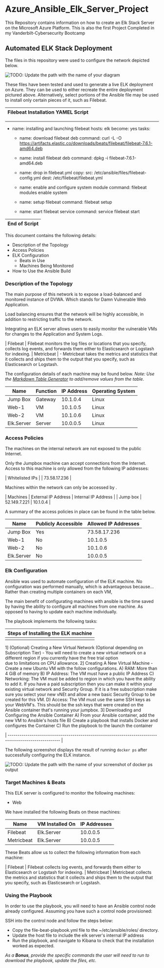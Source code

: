 # Azure_Ansible_Elk_Server_Project
This Repository contains information on how to create an Elk Stack Server on the Microsoft Azure Platform. This is also the first Project Completed in my Vanderbilt-Cybersecurity Bootcamp

## Automated ELK Stack Deployment

The files in this repository were used to configure the network depicted below.

![TODO: Update the path with the name of your diagram](Images/diagram_filename.png)

These files have been tested and used to generate a live ELK deployment on Azure. They can be used to either recreate the entire deployment pictured above. Alternatively, select portions of the Ansible file may be used to install only certain pieces of it, such as Filebeat.

|                        Filebeat Installation YAMEL Script                                             |
| ----------------------------------------------------------------------------------------------------- |

---
- name: installing and launching filebeat
  hosts: elk
  become: yes
  tasks:

  - name: download filebeat deb
    command: curl -L -O https://artifacts.elastic.co/downloads/beats/filebeat/filebeat-7.6.1-amd64.deb

  - name: install filebeat deb
    command: dpkg -i filebeat-7.6.1-amd64.deb

  - name: drop in filebeat.yml
    copy:
      src: /etc/ansible/files/filebeat-config.yml
      dest: /etc/filebeat/filebeat.yml

  - name: enable and configure system module
    command: filebeat modules enable system

  - name: setup filebeat
    command: filebeat setup

  - name: start filebeat service
    command: service filebeat start

|                             End of Script                                                               |
| ------------------------------------------------------------------------------------------------------- |

This document contains the following details:
- Description of the Topology
- Access Policies
- ELK Configuration
  - Beats in Use
  - Machines Being Monitored
- How to Use the Ansible Build


### Description of the Topology

The main purpose of this network is to expose a load-balanced and monitored instance of DVWA. Which stands for Damn Vulnerable Web Application.

Load balancing ensures that the network will be highly accessible, in addition to restricting traffic to the network.

Integrating an ELK server allows users to easily monitor the vulnerable VMs for changes to the Application and System Logs.

| Filebeat   | Filebeat monitors the log files or locations that you specify, collects log events, and forwards them either to Elasticsearch or Logstash for indexing.
| Metricbeat | - Metricbeat takes the metrics and statistics that it collects and ships them to the output that you specify, such as Elasticsearch or Logstash.

The configuration details of each machine may be found below.
_Note: Use the [Markdown Table Generator](http://www.tablesgenerator.com/markdown_tables) to add/remove values from the table_.

| Name       | Function | IP Address | Operating System |
|------------|----------|------------|------------------|
| Jump Box   | Gateway  | 10.1.0.4   | Linux            |
| Web-1      | VM       | 10.1.0.5   | Linux            |
| Web-2      | VM       | 10.1.0.6   | Linux            |
| Elk.Server | Server   | 10.0.0.5   | Linux            |

### Access Policies

The machines on the internal network are not exposed to the public Internet.

Only the Jumpbox machine can accept connections from the Internet. Access to this machine is only allowed from the following IP addresses:

| Whitelisted IPs |
| 73.58.17.236    |

Machines within the network can only be accessed by .

| Machines | External IP Address | Internal IP Address |
| Jump box | 52.149.7.221        | 10.1.0.4            |

A summary of the access policies in place can be found in the table below.

| Name       | Publicly Accessible | Allowed IP Addresses |
|------------|---------------------|--------------------- |
| Jump Box   | Yes                 |  73.58.17.236        |
| Web-1      | No                  |  10.1.0.5            |
| Web-2      | No                  |  10.1.0.6            |
| Elk.Server | No                  |  10.0.0.5            |

### Elk Configuration

Ansible was used to automate configuration of the ELK machine. No configuration was performed manually, which is advantageous because...
Rather than creating multiple containers on each VM,

The main benefit of configurating machines with ansible is the time saved by having the ability to configure all machines from
one machine. As opposed to having to update each machine individually.

The playbook implements the following tasks:

|                                     Steps of Installing the ELK machine                                 |
| ------------------------------------------------------------------------------------------------------- |
|                                                                                                         |
   1] (Optional) Creating a New Virtual Network (Optional depending on Subscription Tier) - You will need
      to create a new virtual network  on a different region if you currently have the free trial option  
      due to limitations
      on CPU allowance.
   2] Creating A New Virtual Machine - Create a new Ubuntu VM with the follow configurations.
      A) RAM: More than 4 GiB of memory
      B) IP Address: The VM must have a public IP Address
      C) Networking: The VM must be added to region in which you have the ability to add it. If you have
      a paid subscription then you can make it within your existing virtual network and Security Group.
      If it is a free subscription make sure you select your new vNEt and allow a new basic Security
      Group to be created for this VM.
      D) Access: The VM must use the same SSH keys as your WebVM's. This should be the ssh keys that
      were created on the Ansible container that's running your jumpbox.
    3] Downloading and  Configuring the Ansible Container
      A) From your Ansible container, add the new VM to Ansible's hosts file
      B) Create a playbook that installs Docker and configures the Container
      C) Run the playbook to the launch the container

| -------------------------------------------------------------------------------------------------------- |      


The following screenshot displays the result of running `docker ps` after successfully configuring the ELK instance.

![TODO: Update the path with the name of your screenshot of docker ps output](Images/docker_ps_output.png)

### Target Machines & Beats
This ELK server is configured to monitor the following machines:
- Web

We have installed the following Beats on these machines:

| Name       | VM Installed On | IP Addresses  |
|------------|-----------------|---------------|
| Filebeat   | Elk.Server      | 10.0.0.5      |
| Metricbeat | Elk.Server      | 10.0.0.5      |

These Beats allow us to collect the following information from each machine:

| Filebeat   | Filebeat collects log events, and forwards them either to Elasticsearch or Logstash for indexing.
| Metricbeat | Metricbeat collects the metrics and statistics that it collects and ships them to the output that you specify, such as Elasticsearch or Logstash.

### Using the Playbook
In order to use the playbook, you will need to have an Ansible control node already configured. Assuming you have such a control node provisioned:

SSH into the control node and follow the steps below:
- Copy the file-beat-playbook.yml file to the ~/etc/ansible/roles/ directory.
- Update the host file to include the elk server's internal IP address
- Run the playbook, and navigate to Kibana to check that the installation worked as expected.

_As a **Bonus**, provide the specific commands the user will need to run to download the playbook, update the files, etc._
